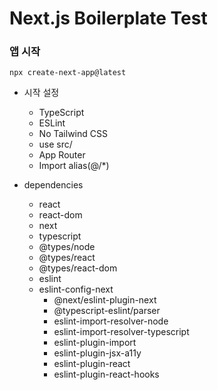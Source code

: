 # Next.js Boilerplate Test

### 앱 시작
`npx create-next-app@latest`

- 시작 설정
  - TypeScript
  - ESLint
  - No Tailwind CSS
  - use src/
  - App Router
  - Import alias(@/*)

- dependencies
  - react
  - react-dom
  - next
  - typescript
  - @types/node
  - @types/react
  - @types/react-dom
  - eslint
  - eslint-config-next
    - @next/eslint-plugin-next
    - @typescript-eslint/parser
    - eslint-import-resolver-node
    - eslint-import-resolver-typescript
    - eslint-plugin-import
    - eslint-plugin-jsx-a11y
    - eslint-plugin-react
    - eslint-plugin-react-hooks

